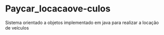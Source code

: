 # Paycar_locacaove-culos
Sistema orientado a objetos implementado em java para realizar a locação de veículos

